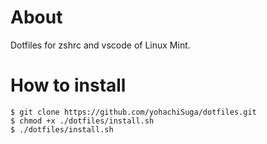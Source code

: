 # About
Dotfiles for zshrc and vscode of Linux Mint.

# How to install
```
$ git clone https://github.com/yohachiSuga/dotfiles.git
$ chmod +x ./dotfiles/install.sh
$ ./dotfiles/install.sh
```